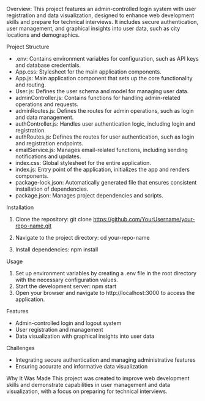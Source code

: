 Overview: 
This project features an admin-controlled login system with user registration and data visualization, designed to enhance web development skills and prepare for technical interviews. It includes secure authentication, user management, and graphical insights into user data, such as city locations and demographics.

Project Structure
- .env: Contains environment variables for configuration, such as API keys and database credentials.
- App.css: Stylesheet for the main application components.
- App.js: Main application component that sets up the core functionality and routing.
- User.js: Defines the user schema and model for managing user data.
- adminController.js: Contains functions for handling admin-related operations and requests.
- adminRoutes.js: Defines the routes for admin operations, such as login and data management.
- authController.js: Handles user authentication logic, including login and registration.
- authRoutes.js: Defines the routes for user authentication, such as login and registration endpoints.
- emailService.js: Manages email-related functions, including sending notifications and updates.
- index.css: Global stylesheet for the entire application.
- index.js: Entry point of the application, initializes the app and renders components.
- package-lock.json: Automatically generated file that ensures consistent installation of dependencies.
- package.json: Manages project dependencies and scripts.

Installation
1. Clone the repository:
   git clone https://github.com/YourUsername/your-repo-name.git

2. Navigate to the project directory:
   cd your-repo-name

3. Install dependencies:
   npm install
   
Usage
1. Set up environment variables by creating a .env file in the root directory with the necessary configuration values.
2. Start the development server:
   npm start
3. Open your browser and navigate to http://localhost:3000 to access the application.

Features
- Admin-controlled login and logout system
- User registration and management
- Data visualization with graphical insights into user data

Challenges
- Integrating secure authentication and managing administrative features
- Ensuring accurate and informative data visualization

Why It Was Made
This project was created to improve web development skills and demonstrate capabilities in user management and data visualization, with a focus on preparing for technical interviews.
